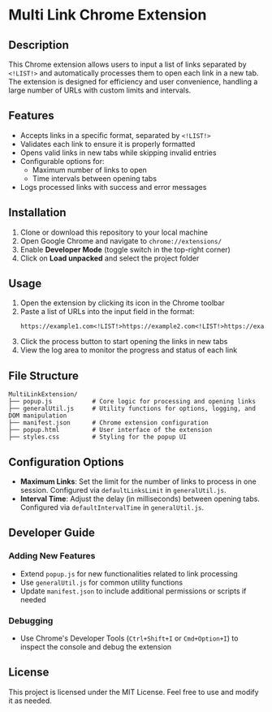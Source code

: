 # Multi Link Chrome Extension

## Description
This Chrome extension allows users to input a list of links separated by `<!LIST!>` and automatically processes them to open each link in a new tab. The extension is designed for efficiency and user convenience, handling a large number of URLs with custom limits and intervals.

## Features
- Accepts links in a specific format, separated by `<!LIST!>`
- Validates each link to ensure it is properly formatted
- Opens valid links in new tabs while skipping invalid entries
- Configurable options for:
  - Maximum number of links to open
  - Time intervals between opening tabs
- Logs processed links with success and error messages

## Installation
1. Clone or download this repository to your local machine
2. Open Google Chrome and navigate to `chrome://extensions/`
3. Enable **Developer Mode** (toggle switch in the top-right corner)
4. Click on **Load unpacked** and select the project folder

## Usage
1. Open the extension by clicking its icon in the Chrome toolbar
2. Paste a list of URLs into the input field in the format:
   ```
   https://example1.com<!LIST!>https://example2.com<!LIST!>https://example3.com
   ```
3. Click the process button to start opening the links in new tabs
4. View the log area to monitor the progress and status of each link

## File Structure
```
MultiLinkExtension/
├── popup.js           # Core logic for processing and opening links
├── generalUtil.js     # Utility functions for options, logging, and DOM manipulation
├── manifest.json      # Chrome extension configuration
├── popup.html         # User interface of the extension
├── styles.css         # Styling for the popup UI
```

## Configuration Options
- **Maximum Links**: Set the limit for the number of links to process in one session. Configured via `defaultLinksLimit` in `generalUtil.js`.
- **Interval Time**: Adjust the delay (in milliseconds) between opening tabs. Configured via `defaultIntervalTime` in `generalUtil.js`.

## Developer Guide
### Adding New Features
- Extend `popup.js` for new functionalities related to link processing
- Use `generalUtil.js` for common utility functions
- Update `manifest.json` to include additional permissions or scripts if needed

### Debugging
- Use Chrome's Developer Tools (`Ctrl+Shift+I` or `Cmd+Option+I`) to inspect the console and debug the extension

## License
This project is licensed under the MIT License. Feel free to use and modify it as needed.
